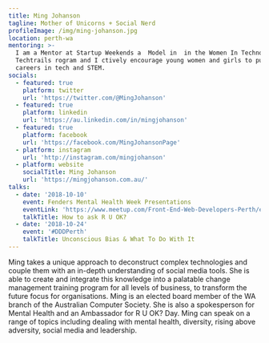 ```yaml
---
title: Ming Johanson
tagline: Mother of Unicorns + Social Nerd
profileImage: /img/ming-johanson.jpg
location: perth-wa
mentoring: >-
  I am a Mentor at Startup Weekends a  Model in  in the Women In Technology WA
  Techtrails rogram and I ctively encourage young women and girls to pursue
  careers in tech and STEM.
socials:
  - featured: true
    platform: twitter
    url: 'https://twitter.com/@MingJohanson'
  - featured: true
    platform: linkedin
    url: 'https://au.linkedin.com/in/mingjohanson'
  - featured: true
    platform: facebook
    url: 'https://facebook.com/MingJohansonPage'
  - platform: instagram
    url: 'http://instagram.com/mingjohanson'
  - platform: website
    socialTitle: Ming Johanson
    url: 'https://mingjohanson.com.au/'
talks:
  - date: '2018-10-10'
    event: Fenders Mental Health Week Presentations
    eventLink: 'https://www.meetup.com/Front-End-Web-Developers-Perth/events/255158494/'
    talkTitle: How to ask R U OK?
  - date: '2018-10-24'
    event: '#DDDPerth'
    talkTitle: Unconscious Bias & What To Do With It
---
```

Ming takes a unique approach to deconstruct complex technologies and couple them with an in-depth understanding of social media tools. She is able to create and integrate this knowledge into a palatable change management training program for all levels of business, to transform the future focus for organisations. Ming is an elected board member of the WA branch of the Australian Computer Society. She is also a spokesperson for Mental Health and an Ambassador for R U OK? Day. Ming can speak on a range of topics including dealing with mental health, diversity, rising above adversity, social media and leadership.
